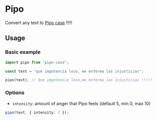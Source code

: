 # Pipo
Convert any text to [Pipo case](https://twitter.com/pipogorosito10/status/1523492594017177602?s=20&t=Mf34y9ojUpe-FanXcJjTPA) !!!!!

## Usage
### Basic example
```typescript
import pipo from "pipo-case";

const text = "que impotencia loco, me enferma las injusticias";

pipo(text); // Que impotencia loco,me enferma las injusticias !!!!!
```
### Options
- `intensity`: amount of anger that Pipo feels (default 5, min 0, max 10)

```typescript
pipo(text, { intensity: 7 });
```
